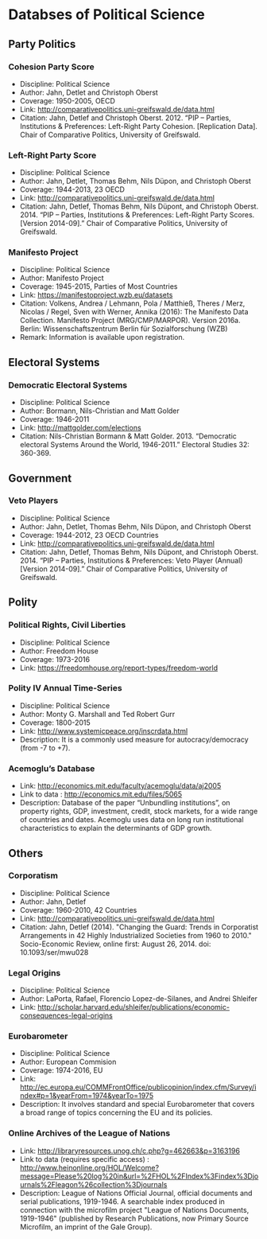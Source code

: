 # Databses of Political Science
## Party Politics
### Cohesion Party Score
- Discipline: Political Science
- Author: Jahn, Detlet and Christoph Oberst
- Coverage: 1950-2005, OECD
- Link: http://comparativepolitics.uni-greifswald.de/data.html
- Citation: Jahn, Detlef and Christoph Oberst. 2012. “PIP – Parties, Institutions & Preferences: Left-Right Party Cohesion. [Replication Data]. Chair of Comparative Politics, University of Greifswald. 

### Left-Right Party Score
- Discipline: Political Science
- Author: Jahn, Detlet, Thomas Behm, Nils Düpon, and Christoph Oberst
- Coverage: 1944-2013, 23 OECD
- Link: http://comparativepolitics.uni-greifswald.de/data.html
- Citation: Jahn, Detlef, Thomas Behm, Nils Düpont, and Christoph Oberst. 2014. “PIP – Parties, Institutions & Preferences: Left-Right Party Scores. [Version 2014-09].” Chair of Comparative Politics, University of Greifswald. 

### Manifesto Project
- Discipline: Political Science
- Author: Manifesto Project 
- Coverage: 1945-2015, Parties of Most Countries
- Link: https://manifestoproject.wzb.eu/datasets
- Citation: Volkens, Andrea / Lehmann, Pola / Matthieß, Theres / Merz, Nicolas / Regel, Sven with Werner, Annika (2016): The Manifesto Data Collection. Manifesto Project (MRG/CMP/MARPOR). Version 2016a. Berlin: Wissenschaftszentrum Berlin für Sozialforschung (WZB)
- Remark: Information is available upon registration.

## Electoral Systems
### Democratic Electoral Systems
- Discipline: Political Science
- Author: Bormann, Nils-Christian and Matt Golder
- Coverage: 1946-2011
- Link: http://mattgolder.com/elections
- Citation: Nils-Christian Bormann & Matt Golder. 2013. “Democratic electoral Systems Around the World, 1946-2011.” Electoral Studies 32: 360-369.

## Government
### Veto Players
- Discipline: Political Science
- Author: Jahn, Detlet, Thomas Behm, Nils Düpon, and Christoph Oberst
- Coverage: 1944-2012, 23 OECD Countries
- Link: http://comparativepolitics.uni-greifswald.de/data.html
- Citation: Jahn, Detlef, Thomas Behm, Nils Düpont, and Christoph Oberst. 2014. “PIP – Parties, Institutions & Preferences: Veto Player (Annual) [Version 2014-09].” Chair of Comparative Politics, University of Greifswald. 

## Polity
### Political Rights, Civil Liberties
- Discipline: Political Science
- Author: Freedom House
- Coverage: 1973-2016
- Link: https://freedomhouse.org/report-types/freedom-world

### Polity IV Annual Time-Series
- Discipline: Political Science
- Author: Monty G. Marshall and Ted Robert Gurr
- Coverage: 1800-2015
- Link: http://www.systemicpeace.org/inscrdata.html
- Description: It is a commonly used measure for autocracy/democracy (from -7 to +7).

### Acemoglu’s Database
- Link: http://economics.mit.edu/faculty/acemoglu/data/aj2005
- Link to data : http://economics.mit.edu/files/5065
- Description: Database of the paper “Unbundling institutions”, on property rights, GDP, investment, credit, stock markets, for a wide range of countries and dates. Acemoglu uses data on long run institutional characteristics to explain the determinants of GDP growth.


## Others

### Corporatism
- Discipline: Political Science
- Author: Jahn, Detlef
- Coverage: 1960-2010, 42 Countries
- Link: http://comparativepolitics.uni-greifswald.de/data.html
- Citation: Jahn, Detlef (2014). "Changing the Guard: Trends in Corporatist Arrangements in 42 Highly Industrialized Societies from 1960 to 2010." Socio-Economic Review, online first: August 26, 2014. doi: 10.1093/ser/mwu028

### Legal Origins
- Discipline: Political Science
- Author: LaPorta, Rafael, Florencio Lopez-de-Silanes, and Andrei Shleifer
- Link: http://scholar.harvard.edu/shleifer/publications/economic-consequences-legal-origins

### Eurobarometer
- Discipline: Political Science
- Author: European Commision
- Coverage: 1974-2016, EU
- Link: http://ec.europa.eu/COMMFrontOffice/publicopinion/index.cfm/Survey/index#p=1&yearFrom=1974&yearTo=1975
- Description: It involves standard and special Eurobarometer that covers a broad range of topics concerning the EU and its policies.

### Online Archives of the League of Nations
- Link: http://libraryresources.unog.ch/c.php?g=462663&p=3163196
- Link to data (requires specific access) : 
http://www.heinonline.org/HOL/Welcome?message=Please%20log%20in&url=%2FHOL%2FIndex%3Findex%3Djournals%2Fleagon%26collection%3Djournals
- Description: League of Nations Official Journal, official documents and serial publications, 1919-1946. A searchable index produced in connection with the microfilm project "League of Nations Documents, 1919-1946" (published by Research Publications, now Primary Source Microfilm, an imprint of the Gale Group).